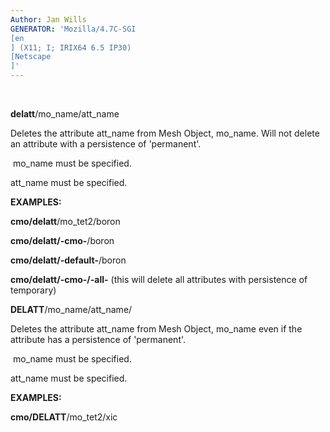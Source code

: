 ```yaml
---
Author: Jan Wills
GENERATOR: 'Mozilla/4.7C-SGI 
[en
] (X11; I; IRIX64 6.5 IP30) 
[Netscape
]'
---
```


 

**delatt**/mo\_name/att\_name

Deletes the attribute att\_name from Mesh Object, mo\_name. Will not
delete an attribute with a persistence of 'permanent'.

 mo\_name must be specified.

att\_name must be specified.

 **EXAMPLES:**

  **cmo/delatt**/mo\_tet2/boron

  **cmo/delatt/-cmo-**/boron

  **cmo/delatt/-default-**/boron

  **cmo/delatt/-cmo-/-all-** (this will delete all attributes with
  persistence of temporary)

 **DELATT**/mo\_name/att\_name/

  Deletes the attribute att\_name from Mesh Object, mo\_name even if
  the attribute has a persistence of 'permanent'.

   mo\_name must be specified.

  att\_name must be specified.

 **EXAMPLES:**

  **cmo/DELATT**/mo\_tet2/xic
